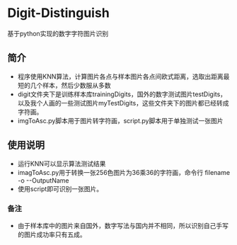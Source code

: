 # Digit-Distinguish
基于python实现的数字字符图片识别

## 简介
* 程序使用KNN算法，计算图片各点与样本图片各点间欧式距离，选取出距离最短的几个样本，然后少数服从多数
* digit文件夹下是训练样本库trainingDigits，国外的数字测试图片testDigits，以及我个人画的一些测试图片myTestDigits，这些文件夹下的图片都已经转成字符画。
* imgToAsc.py脚本用于图片转字符画，script.py脚本用于单独测试一张图片
## 使用说明
* 运行KNN可以显示算法测试结果
* imagToAsc.py用于转换一张256色图片为36乘36的字符画，命令行 filename -o --OutputName
* 使用script即可识别一张图片。

### 备注
* 由于样本库中的图片来自国外，数字写法与国内并不相同，所以识别自己手写的图片成功率只有五成。
